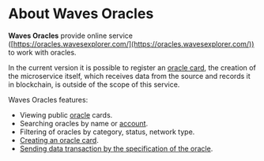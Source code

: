 # About Waves Oracles

**Waves Oracles** provide online service ([https://oracles.wavesexplorer.com/](https://oracles.wavesexplorer.com/)) to work with oracles.

In the current version it is possible to register an [oracle card](/en/ecosystem/waves-oracles/oracle-card), the creation of the microservice itself, which receives data from the source and records it in blockchain, is outside of the scope of this service.

Waves Oracles features:

- Viewing public [oracle](/en/blockchain/oracle) cards.
- Searching oracles by name or [account](/en/blockchain/account).
- Filtering of oracles by category, status, network type.
- [Creating an oracle card](/en/ecosystem/waves-oracles/create-an-oracle-card-with-waves-oracle).
- [Sending data transaction by the specification of the oracle](/en/ecosystem/waves-oracles/data-transaction-tool).
